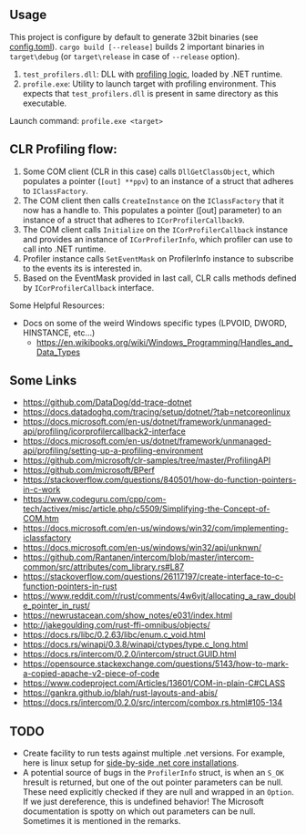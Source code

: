## Usage

This project is configure by default to generate 32bit binaries (see [config.toml](/.cargo/config.toml)). `cargo build [--release]` builds 2 important binaries in `target\debug` (or `target\release` in case of `--release` option).

1. `test_profilers.dll`: DLL with [profiling logic](/test_profilers/src/basic_integration_test.rs), loaded by .NET runtime.
1. `profile.exe`: Utility to launch target with profiling environment. This expects that `test_profilers.dll` is present in same directory as this executable.

Launch command: `profile.exe <target>`


## CLR Profiling flow:
1. Some COM client (CLR in this case) calls `DllGetClassObject`, which populates a pointer (`[out] **ppv`) to an instance of a struct that adheres to `IClassFactory`.
1. The COM client then calls `CreateInstance` on the `IClassFactory` that it now has a handle to. This populates a pointer ([out] parameter) to an instance of a struct that adheres to `ICorProfilerCallback9`.
1. The COM client calls `Initialize` on the `ICorProfilerCallback` instance and provides an instance of `ICorProfilerInfo`, which profiler can use to call into .NET runtime.
1. Profiler instance calls `SetEventMask` on ProfilerInfo instance to subscribe to the events its is interested in.
1. Based on the EventMask provided in last call, CLR calls methods defined by `ICorProfilerCallback` interface.


Some Helpful Resources:
- Docs on some of the weird Windows specific types (LPVOID, DWORD, HINSTANCE, etc...)
  - https://en.wikibooks.org/wiki/Windows_Programming/Handles_and_Data_Types

## Some Links

- https://github.com/DataDog/dd-trace-dotnet
- https://docs.datadoghq.com/tracing/setup/dotnet/?tab=netcoreonlinux
- https://docs.microsoft.com/en-us/dotnet/framework/unmanaged-api/profiling/icorprofilercallback2-interface
- https://docs.microsoft.com/en-us/dotnet/framework/unmanaged-api/profiling/setting-up-a-profiling-environment
- https://github.com/microsoft/clr-samples/tree/master/ProfilingAPI
- https://github.com/microsoft/BPerf
- https://stackoverflow.com/questions/840501/how-do-function-pointers-in-c-work
- https://www.codeguru.com/cpp/com-tech/activex/misc/article.php/c5509/Simplifying-the-Concept-of-COM.htm
- https://docs.microsoft.com/en-us/windows/win32/com/implementing-iclassfactory
- https://docs.microsoft.com/en-us/windows/win32/api/unknwn/
- https://github.com/Rantanen/intercom/blob/master/intercom-common/src/attributes/com_library.rs#L87
- https://stackoverflow.com/questions/26117197/create-interface-to-c-function-pointers-in-rust
- https://www.reddit.com/r/rust/comments/4w6vjt/allocating_a_raw_double_pointer_in_rust/
- https://newrustacean.com/show_notes/e031/index.html
- http://jakegoulding.com/rust-ffi-omnibus/objects/
- https://docs.rs/libc/0.2.63/libc/enum.c_void.html
- https://docs.rs/winapi/0.3.8/winapi/ctypes/type.c_long.html
- https://docs.rs/intercom/0.2.0/intercom/struct.GUID.html
- https://opensource.stackexchange.com/questions/5143/how-to-mark-a-copied-apache-v2-piece-of-code
- https://www.codeproject.com/Articles/13601/COM-in-plain-C#CLASS
- https://gankra.github.io/blah/rust-layouts-and-abis/
- https://docs.rs/intercom/0.2.0/src/intercom/combox.rs.html#105-134

## TODO

- Create facility to run tests against multiple .net versions. For example, here is linux setup for [side-by-side .net core installations](https://www.hanselman.com/blog/SideBySideUserScopedNETCoreInstallationsOnLinuxWithDotnetinstallsh.aspx).
- A potential source of bugs in the `ProfilerInfo` struct, is when an `S_OK` hresult is returned, but one of the out pointer parameters can be null. These need explicitly checked if they are null and wrapped in an `Option`. If we just dereference, this is undefined behavior! The Microsoft documentation is spotty on which out parameters can be null. Sometimes it is mentioned in the remarks.

